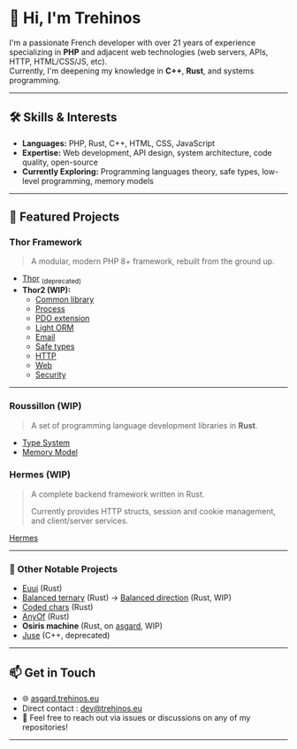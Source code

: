 # 👋 Hi, I'm Trehinos

I'm a passionate French developer with over 21 years of experience specializing in **PHP** and adjacent web technologies (web servers, APIs, HTTP, HTML/CSS/JS, etc).  
Currently, I'm deepening my knowledge in **C++**, **Rust**, and systems programming.

---

## 🛠️ Skills & Interests

- **Languages:** PHP, Rust, C++, HTML, CSS, JavaScript
- **Expertise:** Web development, API design, system architecture, code quality, open-source
- **Currently Exploring:** Programming languages theory, safe types, low-level programming, memory models

---

## 🚀 Featured Projects

### Thor Framework

> A modular, modern PHP 8+ framework, rebuilt from the ground up.

- [Thor](https://github.com/Trehinos/Thor) <sub>(deprecated)</sub>
- **Thor2 (WIP):**
  - [Common library](https://github.com/Trehinos/thor-common)
  - [Process](https://github.com/Trehinos/thor-process)
  - [PDO extension](https://github.com/Trehinos/thor-pdo-extension)
  - [Light ORM](https://github.com/Trehinos/thor-pdo-table)
  - [Email](https://github.com/Trehinos/thor-message)
  - [Safe types](https://github.com/Trehinos/thor-safe-types)
  - [HTTP](https://github.com/Trehinos/thor-http)
  - [Web](https://github.com/Trehinos/thor-web)
  - [Security](https://github.com/Trehinos/thor-security)

---

### Roussillon (WIP)

> A set of programming language development libraries in **Rust**.

- [Type System](https://github.com/Trehinos/roussillon-type-system)
- [Memory Model](https://github.com/Trehinos/roussillon-memory)

### Hermes (WIP)

> A complete backend framework written in Rust.
>
> Currently provides HTTP structs, session and cookie management, and client/server services.

[Hermes](https://github.com/Trehinos/hermes)

---

### 🧩 Other Notable Projects

- [Euui](https://github.com/Trehinos/euui) (Rust)
- [Balanced ternary](https://github.com/Trehinos/balanced-ternary) (Rust) → [Balanced direction](https://github.com/Trehinos/balanced-direction) (Rust, WIP)
- [Coded chars](https://github.com/Trehinos/coded-chars) (Rust)
- [AnyOf](https://github.com/Trehinos/any_of) (Rust)
- **Osiris machine** (Rust, on [asgard](https://asgard.trehinos.eu/osiris), WIP)
- [Juse](https://github.com/Trehinos/Juse) (C++, deprecated)

---

## 📫 Get in Touch

- 🌐 [asgard.trehinos.eu](https://asgard.trehinos.eu/)
- Direct contact : [dev@trehinos.eu](mailto:dev@trehinos.eu)
- 💬 Feel free to reach out via issues or discussions on any of my repositories!

---

<!--
Badges, statistics, or fun facts can be added here if you wish!
-->
